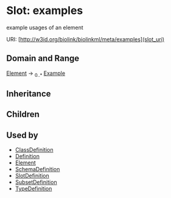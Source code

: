# Slot: examples


example usages of an element

URI: [http://w3id.org/biolink/biolinkml/meta/examples](slot_uri)
## Domain and Range

[Element](Element.md) ->  <sub>0..*</sub> [Example](Example.md)
## Inheritance

## Children

## Used by

 * [ClassDefinition](ClassDefinition.md)
 * [Definition](Definition.md)
 * [Element](Element.md)
 * [SchemaDefinition](SchemaDefinition.md)
 * [SlotDefinition](SlotDefinition.md)
 * [SubsetDefinition](SubsetDefinition.md)
 * [TypeDefinition](TypeDefinition.md)
